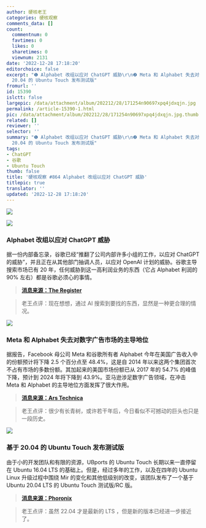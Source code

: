 ```yaml
---
author: 硬核老王
categories: 硬核观察
comments_data: []
count:
  commentnum: 0
  favtimes: 0
  likes: 0
  sharetimes: 0
  viewnum: 2131
date: '2022-12-28 17:18:20'
editorchoice: false
excerpt: "❶ Alphabet 改组以应对 ChatGPT 威胁\r\n❷ Meta 和 Alphabet 失去对数字广告市场的主导地位\r\n❸ 基于
  20.04 的 Ubuntu Touch 发布测试版"
fromurl: ''
id: 15390
islctt: false
largepic: /data/attachment/album/202212/28/171254n90697xpq4jdxqjn.jpg
permalink: /article-15390-1.html
pic: /data/attachment/album/202212/28/171254n90697xpq4jdxqjn.jpg.thumb.jpg
related: []
reviewer: ''
selector: ''
summary: "❶ Alphabet 改组以应对 ChatGPT 威胁\r\n❷ Meta 和 Alphabet 失去对数字广告市场的主导地位\r\n❸ 基于
  20.04 的 Ubuntu Touch 发布测试版"
tags:
- ChatGPT
- 谷歌
- Ubuntu Touch
thumb: false
title: '硬核观察 #864 Alphabet 改组以应对 ChatGPT 威胁'
titlepic: true
translator: ''
updated: '2022-12-28 17:18:20'
---
```


![](/data/attachment/album/202212/28/171254n90697xpq4jdxqjn.jpg)


![](/data/attachment/album/202212/28/171652ehhwtwr5rin9z2ph.jpg)


### Alphabet 改组以应对 ChatGPT 威胁


据一份内部备忘录，谷歌已经“推翻了公司内部许多小组的工作，以应对 ChatGPT 的威胁”，并且正在从其他部门抽调人员，以应对 OpenAI 计划的威胁。谷歌主导搜索市场已有 20 年，任何威胁到这一高利润业务的东西（它占 Alphabet 利润的 90% 左右）都是谷歌必须心的事情。



> 
> **[消息来源：The Register](https://www.theregister.com/2022/12/25/in_brief_ai/?td=rt-3a)**
> 
> 
> 



> 
> 老王点评：现在想想，通过 AI 搜索到要找的东西，显然是一种更合理的情况。
> 
> 
> 


![](/data/attachment/album/202212/28/171707g933tez9eoi4o2bo.jpg)


### Meta 和 Alphabet 失去对数字广告市场的主导地位


据报告，Facebook 母公司 Meta 和谷歌所有者 Alphabet 今年在美国广告收入中的份额预计将下降 2.5 个百分点至 48.4%，这是自 2014 年以来这两个集团首次不占有市场的多数份额。其加起来的美国市场份额已从 2017 年的 54.7% 的峰值下降，预计到 2024 年将下降到 43.9%。亚马逊涉足数字广告领域，在冲击 Meta 和 Alphabet 的主导地位方面发挥了很大作用。



> 
> **[消息来源：Ars Technica](https://arstechnica.com/tech-policy/2022/12/meta-and-alphabet-lose-dominance-over-us-digital-ads-market/)**
> 
> 
> 



> 
> 老王点评：很少有长青树，或许若干年后，今日看似不可撼动的巨头也只是一段历史。
> 
> 
> 


![](/data/attachment/album/202212/28/171722klri6yfus7ydb6ng.jpg)


### 基于 20.04 的 Ubuntu Touch 发布测试版


由于小的开发团队和有限的资源，UBports 的 Ubuntu Touch 长期以来一直停留在 Ubuntu 16.04 LTS 的基础上。但是，经过多年的工作，以及在四年的 Ubuntu Linux 升级过程中围绕 Mir 的变化和其他低级别的改变，该团队发布了一个基于 Ubuntu 20.04 LTS 的 Ubuntu Touch 测试版/RC 版。



> 
> **[消息来源：Phoronix](https://www.phoronix.com/news/Ubuntu-Touch-20.04-Beta-RC)**
> 
> 
> 



> 
> 老王点评：虽然 22.04 才是最新的 LTS ，但是新的版本已经进一步接近了。
> 
> 
>